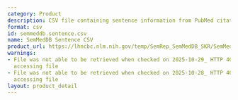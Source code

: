 ```yaml
---
category: Product
description: CSV file containing sentence information from PubMed citations
format: csv
id: semmeddb.sentence.csv
name: SemMedDB Sentence CSV
product_url: https://lhncbc.nlm.nih.gov/temp/SemRep_SemMedDB_SKR/SemMedDB_tables/SENTENCE.csv
warnings:
- File was not able to be retrieved when checked on 2025-10-29_ HTTP 403 error when
  accessing file
- File was not able to be retrieved when checked on 2025-10-28_ HTTP 403 error when
  accessing file
layout: product_detail
---
```

